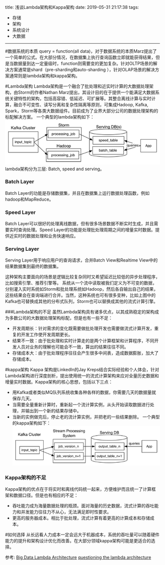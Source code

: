 title: 浅谈Lambda架构和Kappa架构
date: 2019-05-31 21:17:38
tags:
- 存储
- 架构
- 系统设计
- 大数据

---

#数据系统的本质
query = function(all data)，对于数据系统的本质Marz提出了一个简单的公式。在大部分情况，在数据集上执行查询函数立即就能获得结果，但是当数据量到达一定量级时，function则需要变的更加复杂。针对OLTP场景的解决方案通常是shard（pre-sharding和auto-sharding ），针对OLAP场景的解决方案通常则是lambda架构和kappa架构。

#Lambda架构
Lambda架构是一个融合了批处理和近实时计算的大数据处理架构，由Storm的作者Nathan Marz提出，其设计目的在于提供一个能满足大数据系统关键特性的架构，包括高容错、低延迟、可扩展等。其整合离线计算与实时计算，融合不可变性、读写分离和复杂性隔离等原则，可集成Hadoop, Kafka, Spark，Storm等各类大数据组件。目前成为了业界大部分公司的数据处理架构的标配解决方案。
一个典型的lambda架构如下：
![](http://raw.githubusercontent.com/minotaursu/minotaursu.github.io/source/images/lambda.png)
lambda架构分为三层: Batch, speed and serving。

### Batch Layer
Batch Layer的功能是存储数据集，并且在数据集上运行数据处理函数，例如hadoop和MapReduce。

### Speed Layer
Batch Layer可以很好的处理离线数据，但有很多场景数据不断实时生成，并且需要实时查询处理。Speed Layer的功能是处理批处理周期之间的增量实时数据。提供近实时的数据处理和业务快速响应。

### Serving Layer
Serving Layer用于响应用户的查询请求，合并Batch View和Realtime View中的结果数据集到最终的数据集。

这种架构主要面向的场景是逻辑比较复杂同时又希望延迟比较低的异步处理程序，比如搜索引擎、推荐引擎等。
系统从一个流中读取被我们定义为不可变的数据，分别灌入实时系统如Storm和批处理系统如Hadoop，然后各自输出自己的结果，这些结果会在查询端进行合并。当然，这种系统也可有很多变种，比如上图中的Kafka也可替换成其他的分布式队列，Storm也可以替换成其他的流式计算引擎。

###Lambda架构的不足
虽然Lambda架构具有诸多优点，以其成熟稳定的架构成为多数公司的大数据处理架构标配，但是也有一些不足：
+ 开发周期长：针对需求的变化既需要做批处理开发也需要做流式计算开发，重复的开发工作使开发周期更长。
+ 结果不一致：由于批处理和实时计算走的是两个计算框架和计算程序，不同开发人员对业务的理解也可能会不一致，算出的结果往往不同。
+ 存储成本大：由于批处理程序往往会产生很多中间表，造成数据膨胀，加大了存储成本。

#kappa架构
Kappa 架构是LinkedIn的Jay Kreps结合实际经验和个人体会，针对Lambda架构进行深度剖析，提出使用统一的流式计算架构来应对全量历史数据和增量实时数据。Kappa架构的核心思想，包括以下三点：
+ 用Kafka或者类似MQ队列系统收集各种各样的数据，你需要几天的数据量就保存几天。
+ 当需要全量重新计算时，重新起一个流计算实例，从头开始读取数据进行处理，并输出到一个新的结果存储中。
+ 当新的实例做完后，停止老的流计算实例，并把老的一些结果删除。
一个典型的kappa架构如下：
![](http://raw.githubusercontent.com/minotaursu/minotaursu.github.io/source/images/kappa.png)

### Kappa架构的不足
Kappa架构的优点在于将实时和离线代码统一起来，方便维护而且统一了计算框架和数据口径。但是也有相应的不足：
+ 吞吐能力成为海量数据处理的瓶颈。面对海量的历史数据，流式计算的吞吐能力和并发能力往往力不从心，无法满足即时性要求。
+ 更高的服务器成本。相比于批处理，流式计算有着更高的计算成本和存储成本。

#如何选择
从长远看人力成本一定会远大于机器成本，系统的吞吐量可以随着硬件能力的提升和架构设计优化而改善。在大部分领域kappa架构可能是更适合的选择。

参考:
[Big Data Lambda Architecture](http://www.databasetube.com/database/big-data-lambda-architecture/)
[questioning the lambda architecture](https://www.oreilly.com/ideas/questioning-the-lambda-architecture)

